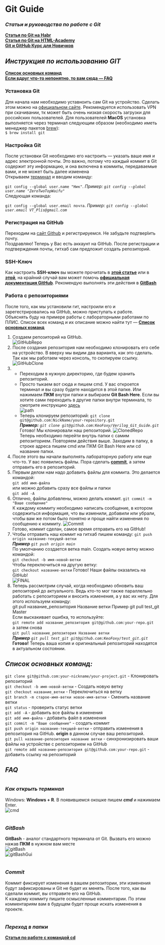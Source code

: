 # Git Guide  
### _Статьи и руководства по работе с Git_  
[**Статья по Git на Habr**](https://habr.com/ru/post/273897/)  
[**Статья по Git на HTML-Academy**](https://htmlacademy.ru/blog/useful/git/git-console)  
[**Git и GitHub Курс для Новичков**](https://youtu.be/zZBiln_2FhM)

## _Инструкция по использованию GIT_  
[**Список основных команд**](#список-основных-команд)  
[**Если вдруг что-то непонятно, то вам сюда — FAQ**](#faq)  
### Установка Git  
Для начала нам необходимо уставноить сам Git на устройство. Сделать этом можно на [официальном сайте](https://git-scm.com/download/win). Рекомендуется использовать VPN при скачивании, тк может быть очень низкая скорость загрузки для российских пользователей.
Для пользователей **MacOS** установка выполняется через терминал следующим образом (необходимо иметь менеджер пакетов [brew](https://brew.sh/index_ru)):  
`$ brew install git`  

### **Настройка Git**  

После установки Git необходимо его настроить — указать ваше имя и адрес электронной почты. Это важно, потому что каждый коммит в Git содержит эту информацию, и она включена в коммиты, передаваемые вами, и не может быть далее изменена  
Открываем [терминал](#как-открыть-терминал) и вводим команду:  

`git config --global user.name "Ник"`.  *Пример: `git config --global user.name "ZeroTwoTopWaifu"`*  
Следующая команда:  

`git config --global user.email почта`.  *Пример: `git config --global user.email VT_Plis@gmail.com`*  

### **Регистрация на GitHub**  

Переходим на [сайт Github](https://github.com/) и регистрируемся. Не забудьте подтверlить почту.  
Поздравляю! Теперь у Вас есть аккаунт на GitHub. После регистрации и подтверждения почты, гитхаб сам предложит создать репозиторий. 

### **SSH-Ключ**  
Как настроить **SSH-ключ** вы можете прочитать в [**этой статье**](https://htmlacademy.ru/blog/useful/git/git-console) или в [**этой**](https://www.atlassian.com/git/tutorials/git-ssh), на крайний случай вам может помочь [**официальная документация GitHub**](https://docs.github.com/en/authentication/connecting-to-github-with-ssh/generating-a-new-ssh-key-and-adding-it-to-the-ssh-agent).  Рекомендую выполнять эти действия в [**GitBash**](#gitbash)

### **Работа с репозиториями**  
После того, как мы установили гит, настроили его и зарегестрировались на GitHub, можно приступать к работе.  
Объяснять буду на примере работы с лабораторными работами по ПЛИС.  Список всех команд и их описание можно найти тут — [**Список основных команд**](#список-основных-команд)  
1. Создаем репозиторий на GitHub.  
![GitHubRepo](pictures/GItHub_CreateNewRepo.PNG)  
2. После создания репозитория нам необходимо клонировать его себе на устройство. В вверху мы видим два варианта, как это сделать. Так как мы работаем через консоль, то скопируем ссылку.  
![GitHubClone](pictures/GitHub_RepoMenu.PNG)  
3. * Переходим в нужную директорию, где будем хранить репозиторий.
   * Просто тыкаем вот сюда и пишем cmd. У вас откроется терминал и вы сразу будете находится в этой папке. Или нажимаем **ПКМ** внутри папки и выбираем **Git Bash Here**. Если вы хотите сами переходить в другие папки внутри терминала, то смотрите инструкцию [здесь](#переход-в-папки)  
   ![path](pictures/FileExPath.PNG)
   * Теперь клонируем репозиторий: 
    `git clone git@github.com:NickName/your-repository.git`   
    ***Пример:** `git clone git@github.com:KeoFoxy/Verilog_Git_Guide.git`*  
    Готово! Мы клонировали наш репозиторий.
    ![ClonedRepo](pictures/ClonedRepo.PNG)  
    Теперь необходимо перейти внутрь папки с самим репозиторием. Повторяем действия выше. Заходим в папку, в строке адреса пишем cmd или ПКМ Git Bash Here или cd название папки.
4. После этого вы начали выполнять лабораторную работу или еще что-то. У вас появились файлы. Пора сделать [**commit**](#FAQ-commit), а затем отправить его в репозиторий.
5. Первым делом нам надо добавить файлы для коммита. Это делается командой:  
   `git add имя-файла`  
   или можно добавить сразу все файлы и папки  
   `git add -A`  
6. Отлично, файлы добавлены, можно делать коммит.
   `git commit -m "Ваше сообщение"`  
   К каждому коммиту необходимо написать сообщение, в котором содержиться информация, что вы изменили, добавили или убрали, чтобы вам же потом было понятно и проще найти изменения по сообщению к коммиту.
   ![Commit](pictures/gitCommit.PNG)  
   Готово, коммит сделан, самое время отправить его на GitHub!
7. Чтобы отправить наш коммит на гитхаб пишем команду:
   `git push origin название-текущей-ветки`  
   ***Пример** `git push origin main`*  
      По умолчанию создается ветка main. Создать новую ветку можно командой:  
   `git checkout -b имя-новой-ветки`  
   Чтобы переключиться на другую ветку:  
   `git checkout название-ветки` 
   Готово! Наши файлы оказались на GitHub!  
   ![FINAL](pictures/gitPushed.PNG)  
8. Теперь рассмотрим случай, когда необходимо обновить ваш репозиторий до актуального. Ведь кто-то мог также параллельно работать с репозиторием и вносить изменения, а у вас их нету. Для этого используем команду:  
git pull название_репозитория Название ветки Пример git pull test_git Master  
Если выскакивает ошибка, то используйте:  
`git remote add название_репозитория git@github.com:your-repo.git`  
а затем снова  
`git pull название_репозитория Название ветки`  
***Пример** `git pull test_git git@github.com:KeoFoxy/test_git.git`*  
**Готово!** Теперь ваша копия и оригинальный репозиторий находятся в актуальном состоянии.

## **_Список основных команд:_**   
`git clone git@github.com:your-nickname/your-project.git` - Клонировать репозиторий   
`git checkout -b имя-новой-ветки` - Создать новую ветку  
`git checkout название_ветки` - Переключиться на ветку  
`git branch -m старое-имя-ветки новое-имя-ветки` - Сменить название ветки  
`git status` - проверить статус ветки  
`git add -A` - добавить все файлы в изменения  
`git add имя-файла` - добавить файл в изменения  
`git commit -m "Ваше сообщение"` - создать коммит  
`git push origin название-текущей-ветки` - отправить изменения в репозитория на GitHub. **origin** в данном случае ваш репозиторий.   
`git pull название-репозитория название ветки` - синхронизировать ваши файлы на устройстве с репозиторием на GitHub  
`git remote add название-репозитория git@github.com:your-repo.git` - добавить ссылку на репозиторий  

## _**FAQ**_
#
### **_Как открыть терминал_**
Windows: **Windows + R**. В появившемся окошке пишем ***cmd*** и нажимаем Enter.  
![cmd](pictures/cmdRun.PNG)  
#
### **_GitBash_**
**GitBash** - аналог стандартного терминала от Git. Вызвать его можно нажав **ПКМ** в нужном вам месте  
![gitBash](pictures/GitBashHere.png)  
![gitBashGui](pictures/GitBashGui.PNG)  
#
### **_Commit_**
Коммит фиксирует изменения в вашем репозитории, эти изменения будут зафиксированы и Git не будет их менять. После того, как вы сделали коммит, вы отправите его на GitHub.  
К каждому коммиту пишите осмысленные комментарии. По этим комментариям вам в будущем будет проще искать изменения в проекте.
#
### **_Переход в папки_**
[**Статья по работе с командой cd**](https://comp-security.net/%D0%BA%D0%B0%D0%BA-%D0%BF%D0%B5%D1%80%D0%B5%D0%B9%D1%82%D0%B8-%D0%B2-%D0%BF%D0%B0%D0%BF%D0%BA%D1%83-%D0%B8%D0%BB%D0%B8-%D0%BD%D0%B0-%D0%B4%D1%80%D1%83%D0%B3%D0%BE%D0%B9-%D0%B4%D0%B8%D1%81%D0%BA/)  
#
